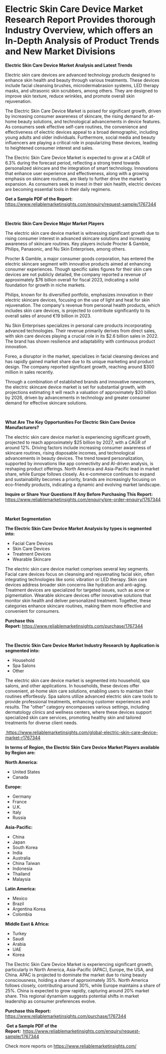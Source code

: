 <p><h1>Electric Skin Care Device Market Research Report Provides thorough Industry Overview, which offers an In-Depth Analysis of Product Trends and New Market Divisions</h1></p><p><strong>Electric Skin Care Device Market Analysis and Latest Trends</strong></p>
<p><p>Electric skin care devices are advanced technology products designed to enhance skin health and beauty through various treatments. These devices include facial cleansing brushes, microdermabrasion systems, LED therapy masks, and ultrasonic skin scrubbers, among others. They are designed to improve skin texture, reduce wrinkles, and promote overall skin rejuvenation.</p><p>The Electric Skin Care Device Market is poised for significant growth, driven by increasing consumer awareness of skincare, the rising demand for at-home beauty solutions, and technological advancements in device features. As consumers seek effective self-care routines, the convenience and effectiveness of electric devices appeal to a broad demographic, including young adults and older individuals. Furthermore, social media and beauty influencers are playing a critical role in popularizing these devices, leading to heightened consumer interest and sales.</p><p>The Electric Skin Care Device Market is expected to grow at a CAGR of 6.3% during the forecast period, reflecting a strong trend towards personalized skincare and the integration of smart technology. Innovations that enhance user experience and effectiveness, along with a growing emphasis on skincare routines, are likely to further drive the market's expansion. As consumers seek to invest in their skin health, electric devices are becoming essential tools in their daily regimens.</p></p>
<p><strong>Get a Sample PDF of the Report:&nbsp;</strong> <a href="https://www.reliablemarketinsights.com/enquiry/request-sample/1767344?utm_campaign=2593&utm_medium=2&utm_source=Github&utm_content=ia&utm_term=05042025&utm_id=electric-skin-care-device">https://www.reliablemarketinsights.com/enquiry/request-sample/1767344</a></p>
<p>&nbsp;</p>
<p><strong>Electric Skin Care Device Major Market Players</strong></p>
<p><p>The electric skin care device market is witnessing significant growth due to rising consumer interest in advanced skincare solutions and increasing awareness of skincare routines. Key players include Procter & Gamble, Philips, Panasonic, and Nu Skin Enterprises, among others.</p><p>Procter & Gamble, a major consumer goods corporation, has entered the electric skincare segment with innovative products aimed at enhancing consumer experiences. Though specific sales figures for their skin care devices are not publicly detailed, the company reported a revenue of approximately $76 billion overall for fiscal 2023, indicating a solid foundation for growth in niche markets.</p><p>Philips, known for its diversified portfolio, emphasizes innovation in their electric skincare devices, focusing on the use of light and heat for skin rejuvenation. The company's revenue from personal health products, which includes skin care devices, is projected to contribute significantly to its overall sales of around €19 billion in 2023. </p><p>Nu Skin Enterprises specializes in personal care products incorporating advanced technologies. Their revenue primarily derives from direct sales, with skin care devices playing a crucial role in its $2.6 billion sales in 2022. The brand has shown resilience and adaptability with continuous product innovation.</p><p>Foreo, a disruptor in the market, specializes in facial cleansing devices and has rapidly gained market share due to its unique marketing and product design. The company reported significant growth, reaching around $300 million in sales recently.</p><p>Through a combination of established brands and innovative newcomers, the electric skincare device market is set for substantial growth, with projections estimating it will reach a valuation of approximately $20 billion by 2026, driven by advancements in technology and greater consumer demand for effective skincare solutions.</p></p>
<p>&nbsp;</p>
<p><strong>What Are The Key Opportunities For Electric Skin Care Device Manufacturers?</strong></p>
<p><p>The electric skin care device market is experiencing significant growth, projected to reach approximately $25 billion by 2027, with a CAGR of around 12%. Driving factors include increasing consumer awareness of skincare routines, rising disposable incomes, and technological advancements in beauty devices. The trend toward personalization, supported by innovations like app connectivity and AI-driven analysis, is reshaping product offerings. North America and Asia-Pacific lead in market share, while Europe follows closely. As e-commerce continues to expand and sustainability becomes a priority, brands are increasingly focusing on eco-friendly products, indicating a dynamic and evolving market landscape.</p></p>
<p><strong>Inquire or Share Your Questions If Any Before Purchasing This Report:</strong> <a href="https://www.reliablemarketinsights.com/enquiry/pre-order-enquiry/1767344?utm_campaign=2593&utm_medium=2&utm_source=Github&utm_content=ia&utm_term=05042025&utm_id=electric-skin-care-device">https://www.reliablemarketinsights.com/enquiry/pre-order-enquiry/1767344</a></p>
<p>&nbsp;</p>
<p><strong>Market Segmentation</strong></p>
<p><strong>The Electric Skin Care Device Market Analysis by types is segmented into:</strong></p>
<p><ul><li>Facial Care Devices</li><li>Skin Care Devices</li><li>Treatment Devices</li><li>Wearable Skincare</li></ul></p>
<p><p>The electric skin care device market comprises several key segments. Facial care devices focus on cleansing and rejuvenating facial skin, often integrating technologies like sonic vibration or LED therapy. Skin care devices address broader skin concerns like hydration and anti-aging. Treatment devices are specialized for targeted issues, such as acne or pigmentation. Wearable skincare devices offer innovative solutions that monitor skin health and deliver personalized treatment. Together, these categories enhance skincare routines, making them more effective and convenient for consumers.</p></p>
<p><strong>Purchase this Report:&nbsp;</strong><a href="https://www.reliablemarketinsights.com/purchase/1767344?utm_campaign=2593&utm_medium=2&utm_source=Github&utm_content=ia&utm_term=05042025&utm_id=electric-skin-care-device">https://www.reliablemarketinsights.com/purchase/1767344</a></p>
<p>&nbsp;</p>
<p><strong>The Electric Skin Care Device Market Industry Research by Application is segmented into:</strong></p>
<p><ul><li>Household</li><li>Spa Salons</li><li>Other</li></ul></p>
<p><p>The electric skin care device market is segmented into household, spa salons, and other applications. In households, these devices offer convenient, at-home skin care solutions, enabling users to maintain their routines effortlessly. Spa salons utilize advanced electric skin care tools to provide professional treatments, enhancing customer experiences and results. The "other" category encompasses various settings, including dermatology clinics and wellness centers, where these devices support specialized skin care services, promoting healthy skin and tailored treatments for diverse client needs.</p></p>
<p><a href="https://www.reliablemarketinsights.com/global-electric-skin-care-device-market-r1767344?utm_campaign=2593&utm_medium=2&utm_source=Github&utm_content=ia&utm_term=05042025&utm_id=electric-skin-care-device">&nbsp;https://www.reliablemarketinsights.com/global-electric-skin-care-device-market-r1767344</a></p>
<p><strong>In terms of Region, the Electric Skin Care Device Market Players available by Region are:</strong></p>
<p>
    <p> <strong> North America: </strong>
        <ul>
            <li>United States</li>
            <li>Canada</li>
        </ul>
        </p> 
    <p> <strong> Europe: </strong>
        <ul>
            <li>Germany</li>
            <li>France</li>
            <li>U.K.</li>
            <li>Italy</li>
            <li>Russia</li>
        </ul>
        </p> 
    <p> <strong> Asia-Pacific: </strong>
        <ul>
            <li>China</li>
            <li>Japan</li>
            <li>South Korea</li>
            <li>India</li>
            <li>Australia</li>
            <li>China Taiwan</li>
            <li>Indonesia</li>
            <li>Thailand</li>
            <li>Malaysia</li>
        </ul>
        </p> 
    <p> <strong> Latin America: </strong>
        <ul>
            <li>Mexico</li>
            <li>Brazil</li>
            <li>Argentina Korea</li>
            <li>Colombia</li>
        </ul>
        </p> 
    <p> <strong> Middle East & Africa: </strong>
        <ul>
            <li>Turkey</li>
            <li>Saudi</li>
            <li>Arabia</li>
            <li>UAE</li>
            <li>Korea</li>
        </ul>
    </p>
    </p>
<p><p>The Electric Skin Care Device Market is experiencing significant growth, particularly in North America, Asia-Pacific (APAC), Europe, the USA, and China. APAC is projected to dominate the market due to rising beauty consciousness, holding a share of approximately 35%. North America follows closely, contributing around 30%, while Europe maintains a share of 25%. China is expected to grow rapidly, capturing around 20% market share. This regional dynamism suggests potential shifts in market leadership as consumer preferences evolve.</p></p>
<p><strong>Purchase this Report: </strong><a href="https://www.reliablemarketinsights.com/purchase/1767344?utm_campaign=2593&utm_medium=2&utm_source=Github&utm_content=ia&utm_term=05042025&utm_id=electric-skin-care-device">https://www.reliablemarketinsights.com/purchase/1767344</a></p>
<p>&nbsp;<strong>Get a Sample PDF of the Report:&nbsp;&nbsp;</strong><a href="https://www.reliablemarketinsights.com/enquiry/request-sample/1767344?utm_campaign=2593&utm_medium=2&utm_source=Github&utm_content=ia&utm_term=05042025&utm_id=electric-skin-care-device">https://www.reliablemarketinsights.com/enquiry/request-sample/1767344</a></p>
<p><strong></strong></p>
<p>Check more reports on <a href="https://www.reliablemarketinsights.com/?utm_campaign=2593&utm_medium=2&utm_source=Github&utm_content=ia&utm_term=05042025&utm_id=electric-skin-care-device">https://www.reliablemarketinsights.com/</a></p>